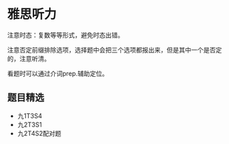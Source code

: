 # 雅思听力

注意时态：复数等等形式，避免时态出错。

注意否定前缀排除选项，选择题中会把三个选项都报出来，但是其中一个是否定的，注意听清。

看题时可以通过介词prep.辅助定位。

## 题目精选

  * 九1T3S4
  * 九2T3S1
  * 九2T4S2配对题